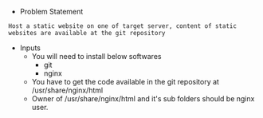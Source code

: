 * Problem Statement
```
Host a static website on one of target server, content of static websites are available at the git repository
```
* Inputs
  * You will need to install below softwares
    * git
    * nginx
  * You have to get the code available in the git repository at  /usr/share/nginx/html
  * Owner of /usr/share/nginx/html and it's sub folders should be nginx user.
